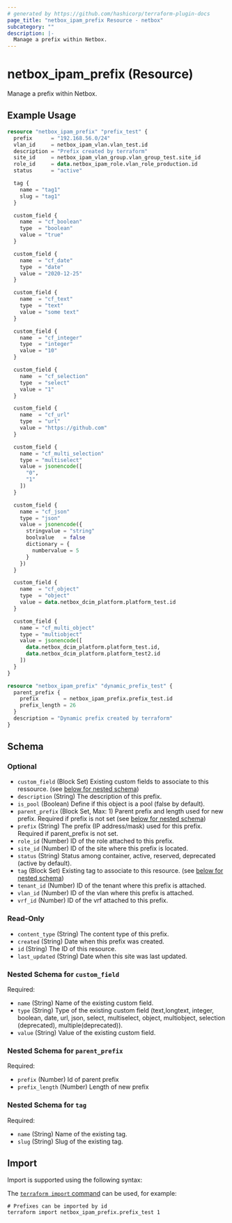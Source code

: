 ```yaml
---
# generated by https://github.com/hashicorp/terraform-plugin-docs
page_title: "netbox_ipam_prefix Resource - netbox"
subcategory: ""
description: |-
  Manage a prefix within Netbox.
---
```


# netbox_ipam_prefix (Resource)

Manage a prefix within Netbox.

## Example Usage

```terraform
resource "netbox_ipam_prefix" "prefix_test" {
  prefix      = "192.168.56.0/24"
  vlan_id     = netbox_ipam_vlan.vlan_test.id
  description = "Prefix created by terraform"
  site_id     = netbox_ipam_vlan_group.vlan_group_test.site_id
  role_id     = data.netbox_ipam_role.vlan_role_production.id
  status      = "active"

  tag {
    name = "tag1"
    slug = "tag1"
  }

  custom_field {
    name  = "cf_boolean"
    type  = "boolean"
    value = "true"
  }

  custom_field {
    name  = "cf_date"
    type  = "date"
    value = "2020-12-25"
  }

  custom_field {
    name  = "cf_text"
    type  = "text"
    value = "some text"
  }

  custom_field {
    name  = "cf_integer"
    type  = "integer"
    value = "10"
  }

  custom_field {
    name  = "cf_selection"
    type  = "select"
    value = "1"
  }

  custom_field {
    name  = "cf_url"
    type  = "url"
    value = "https://github.com"
  }

  custom_field {
    name = "cf_multi_selection"
    type = "multiselect"
    value = jsonencode([
      "0",
      "1"
    ])
  }

  custom_field {
    name = "cf_json"
    type = "json"
    value = jsonencode({
      stringvalue = "string"
      boolvalue   = false
      dictionary = {
        numbervalue = 5
      }
    })
  }

  custom_field {
    name  = "cf_object"
    type  = "object"
    value = data.netbox_dcim_platform.platform_test.id
  }

  custom_field {
    name = "cf_multi_object"
    type = "multiobject"
    value = jsonencode([
      data.netbox_dcim_platform.platform_test.id,
      data.netbox_dcim_platform.platform_test2.id
    ])
  }
}

resource "netbox_ipam_prefix" "dynamic_prefix_test" {
  parent_prefix {
    prefix        = netbox_ipam_prefix.prefix_test.id
    prefix_length = 26
  }
  description = "Dynamic prefix created by terraform"
}
```

<!-- schema generated by tfplugindocs -->
## Schema

### Optional

- `custom_field` (Block Set) Existing custom fields to associate to this ressource. (see [below for nested schema](#nestedblock--custom_field))
- `description` (String) The description of this prefix.
- `is_pool` (Boolean) Define if this object is a pool (false by default).
- `parent_prefix` (Block Set, Max: 1) Parent prefix and length used for new prefix. Required if prefix is not set (see [below for nested schema](#nestedblock--parent_prefix))
- `prefix` (String) The prefix (IP address/mask) used for this prefix. Required if parent_prefix is not set.
- `role_id` (Number) ID of the role attached to this prefix.
- `site_id` (Number) ID of the site where this prefix is located.
- `status` (String) Status among container, active, reserved, deprecated (active by default).
- `tag` (Block Set) Existing tag to associate to this resource. (see [below for nested schema](#nestedblock--tag))
- `tenant_id` (Number) ID of the tenant where this prefix is attached.
- `vlan_id` (Number) ID of the vlan where this prefix is attached.
- `vrf_id` (Number) ID of the vrf attached to this prefix.

### Read-Only

- `content_type` (String) The content type of this prefix.
- `created` (String) Date when this prefix was created.
- `id` (String) The ID of this resource.
- `last_updated` (String) Date when this site was last updated.

<a id="nestedblock--custom_field"></a>
### Nested Schema for `custom_field`

Required:

- `name` (String) Name of the existing custom field.
- `type` (String) Type of the existing custom field (text,longtext, integer, boolean, date, url, json, select, multiselect, object, multiobject, selection (deprecated), multiple(deprecated)).
- `value` (String) Value of the existing custom field.


<a id="nestedblock--parent_prefix"></a>
### Nested Schema for `parent_prefix`

Required:

- `prefix` (Number) Id of parent prefix
- `prefix_length` (Number) Length of new prefix


<a id="nestedblock--tag"></a>
### Nested Schema for `tag`

Required:

- `name` (String) Name of the existing tag.
- `slug` (String) Slug of the existing tag.

## Import

Import is supported using the following syntax:

The [`terraform import` command](https://developer.hashicorp.com/terraform/cli/commands/import) can be used, for example:

```shell
# Prefixes can be imported by id
terraform import netbox_ipam_prefix.prefix_test 1
```
